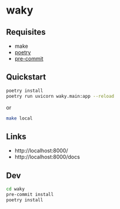 # waky

## Requisites
* make
* [poetry](https://python-poetry.org/)
* [pre-commit](https://pre-commit.com/)

## Quickstart
```bash
poetry install
poetry run uvicorn waky.main:app --reload
```

or

```bash
make local
```

## Links
* http://localhost:8000/
* http://localhost:8000/docs

## Dev
```bash
cd waky
pre-commit install
poetry install
```
